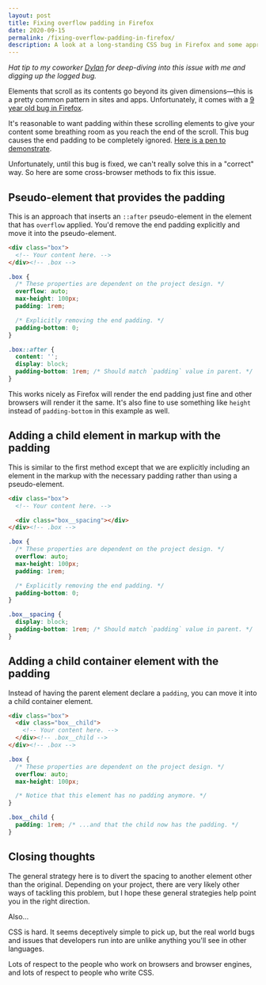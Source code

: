 ```yaml
---
layout: post
title: Fixing overflow padding in Firefox
date: 2020-09-15
permalink: /fixing-overflow-padding-in-firefox/
description: A look at a long-standing CSS bug in Firefox and some approaches to remedy it in your projects.
---
```


_Hat tip to my coworker [Dylan](https://dylanatsmith.com/) for deep-diving into this issue with me and digging up the logged bug._

Elements that scroll as its contents go beyond its given dimensions—this is a pretty common pattern in sites and apps. Unfortunately, it comes with a [9 year old bug in Firefox](https://bugzilla.mozilla.org/show_bug.cgi?id=748518).

It's reasonable to want padding within these scrolling elements to give your content some breathing room as you reach the end of the scroll. This bug causes the end padding to be completely ignored. [Here is a pen to demonstrate](https://codepen.io/nshki_/pen/MWyBprL).

Unfortunately, until this bug is fixed, we can't really solve this in a "correct" way. So here are some cross-browser methods to fix this issue.


## Pseudo-element that provides the padding

This is an approach that inserts an `::after` pseudo-element in the element that has `overflow` applied. You'd remove the end padding explicitly and move it into the pseudo-element.

```html
<div class="box">
  <!-- Your content here. -->
</div><!-- .box -->
```

```css
.box {
  /* These properties are dependent on the project design. */
  overflow: auto;
  max-height: 100px;
  padding: 1rem;

  /* Explicitly removing the end padding. */
  padding-bottom: 0;
}

.box::after {
  content: '';
  display: block;
  padding-bottom: 1rem; /* Should match `padding` value in parent. */
}
```

This works nicely as Firefox will render the end padding just fine and other browsers will render it the same. It's also fine to use something like `height` instead of `padding-bottom` in this example as well.


## Adding a child element in markup with the padding

This is similar to the first method except that we are explicitly including an element in the markup with the necessary padding rather than using a pseudo-element.

```html
<div class="box">
  <!-- Your content here. -->

  <div class="box__spacing"></div>
</div><!-- .box -->
```

```css
.box {
  /* These properties are dependent on the project design. */
  overflow: auto;
  max-height: 100px;
  padding: 1rem;

  /* Explicitly removing the end padding. */
  padding-bottom: 0;
}

.box__spacing {
  display: block;
  padding-bottom: 1rem; /* Should match `padding` value in parent. */
}
```


## Adding a child container element with the padding

Instead of having the parent element declare a `padding`, you can move it into a child container element.

```html
<div class="box">
  <div class="box__child">
    <!-- Your content here. -->
  </div><!-- .box__child -->
</div><!-- .box -->
```

```css
.box {
  /* These properties are dependent on the project design. */
  overflow: auto;
  max-height: 100px;

  /* Notice that this element has no padding anymore. */
}

.box__child {
  padding: 1rem; /* ...and that the child now has the padding. */
}
```


## Closing thoughts

The general strategy here is to divert the spacing to another element other than the original. Depending on your project, there are very likely other ways of tackling this problem, but I hope these general strategies help point you in the right direction.

Also...

CSS is hard. It seems deceptively simple to pick up, but the real world bugs and issues that developers run into are unlike anything you'll see in other languages.

Lots of respect to the people who work on browsers and browser engines, and lots of respect to people who write CSS.
